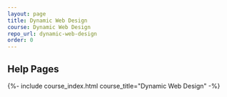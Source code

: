 ```yaml
---
layout: page
title: Dynamic Web Design
course: Dynamic Web Design
repo_url: dynamic-web-design
order: 0
---
```


## Help Pages

{%- include course_index.html course_title="Dynamic Web Design" -%}
